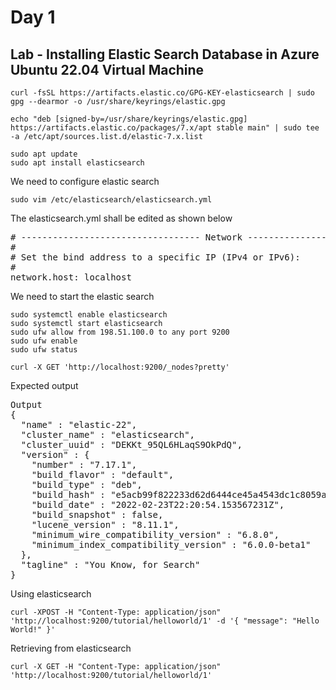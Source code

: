 # Day 1

## Lab - Installing Elastic Search Database in Azure Ubuntu 22.04 Virtual Machine
```
curl -fsSL https://artifacts.elastic.co/GPG-KEY-elasticsearch | sudo gpg --dearmor -o /usr/share/keyrings/elastic.gpg

echo "deb [signed-by=/usr/share/keyrings/elastic.gpg] https://artifacts.elastic.co/packages/7.x/apt stable main" | sudo tee -a /etc/apt/sources.list.d/elastic-7.x.list

sudo apt update
sudo apt install elasticsearch
```

We need to configure elastic search
```
sudo vim /etc/elasticsearch/elasticsearch.yml
```
The elasticsearch.yml shall be edited as shown below
<pre>
# ---------------------------------- Network -----------------------------------
#
# Set the bind address to a specific IP (IPv4 or IPv6):
#
network.host: localhost
</pre>

We need to start the elastic search
```
sudo systemctl enable elasticsearch
sudo systemctl start elasticsearch
sudo ufw allow from 198.51.100.0 to any port 9200
sudo ufw enable
sudo ufw status

curl -X GET 'http://localhost:9200/_nodes?pretty'
```

Expected output
<pre>
Output
{
  "name" : "elastic-22",
  "cluster_name" : "elasticsearch",
  "cluster_uuid" : "DEKKt_95QL6HLaqS9OkPdQ",
  "version" : {
    "number" : "7.17.1",
    "build_flavor" : "default",
    "build_type" : "deb",
    "build_hash" : "e5acb99f822233d62d6444ce45a4543dc1c8059a",
    "build_date" : "2022-02-23T22:20:54.153567231Z",
    "build_snapshot" : false,
    "lucene_version" : "8.11.1",
    "minimum_wire_compatibility_version" : "6.8.0",
    "minimum_index_compatibility_version" : "6.0.0-beta1"
  },
  "tagline" : "You Know, for Search"
}  
</pre>

Using elasticsearch
```
curl -XPOST -H "Content-Type: application/json" 'http://localhost:9200/tutorial/helloworld/1' -d '{ "message": "Hello World!" }'
```

Retrieving from elasticsearch
```
curl -X GET -H "Content-Type: application/json" 'http://localhost:9200/tutorial/helloworld/1'
```
